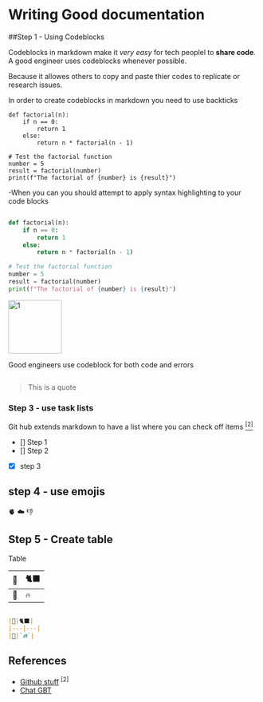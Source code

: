 # Writing Good documentation

##Step 1 - Using Codeblocks

Codeblocks in markdown make it *very easy* for tech peoplel to **share code**. A good engineer uses codeblocks whenever possible. 

Because it allowes others to copy and paste thier codes to replicate or research issues. 


In order to create codeblocks in markdown you need to use backticks

```
def factorial(n):
    if n == 0:
        return 1
    else:
        return n * factorial(n - 1)

# Test the factorial function
number = 5
result = factorial(number)
print(f"The factorial of {number} is {result}")
```
-When you can you should attempt to apply syntax highlighting to your code blocks

```Python

def factorial(n):
    if n == 0:
        return 1
    else:
        return n * factorial(n - 1)

# Test the factorial function
number = 5
result = factorial(number)
print(f"The factorial of {number} is {result}")

```


<img width="107" alt="1" src="https://github.com/GreenyelloNinja/github-docs-example/assets/145626362/95573da5-c17f-41c6-b38e-91bd851545e5">

Good engineers use codeblock for both code and errors

```bash

```

> This is a quote

### Step 3 - use task lists

Git hub extends markdown to have a list where you can check off items [<sup>[2]</sup>](#references)

- [] Step 1
- [] Step 2
- [x] step 3

[]()

## step 4 - use emojis

🫀
☁️
👎

## Step 5 - Create table

Table

|🐶|🐈‍⬛|
|---|---|
|🐉|`🔥`|

```markdown

|🐶|🐈‍⬛|
|---|---|
|🐉|`🔥`|

```

## References

  - [Github stuff](https://docs.github.com/en/get-started/writing-on-github/getting-started-with-writing-and-formatting-on-github/about-writing-and-formatting-on-github) <sup>[2]</sup>
  - [Chat GBT](https://chat.openai.com/c/57baa31f-475b-404d-8a9f-da584feded84)
